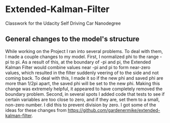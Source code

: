 # Extended-Kalman-Filter
Classwork for the Udacity Self Driving Car Nanodegree

## General changes to the model's structure
While working on the Project I ran into several problems. To deal with them, I made a couple changes to my model. First, I normalized phi to the range -pi to pi. As a result of this, at the boundary of -pi and pi, the Extended Kalman Filter would combine values near -pi and pi to form near-zero values, which resulted in the filter suddenly veering of to the side and not coming back. To deal with this, I made it so if the new phi and saved phi are more than 1/2pi apart, the saved phi will be set to the new phi. Making this change was extremely helpful, it appeared to have completely removed the boundary problem. Second, in several spots I added code that tests to see if certain variables are too close to zero, and if they are, set them to a small, non-zero number. I did this to prevent division by zero. I got some of the ideas for these changes from https://github.com/gardenermike/extended-kalman-filter.
